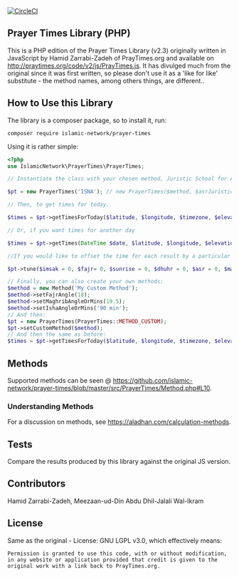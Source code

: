 [![CircleCI](https://circleci.com/gh/islamic-network/prayer-times.svg?style=shield)](https://circleci.com/gh/islamic-network/prayer-times)

## Prayer Times Library (PHP)

This is a PHP edition of the Prayer Times Library (v2.3) originally written in JavaScript by Hamid Zarrabi-Zadeh of PrayTimes.org and available on http://praytimes.org/code/v2/js/PrayTimes.js. It has divulged much from the original since it was first written, so please don't use it as a 'like for like' substitute - the method names, among others things, are different..

## How to Use this Library

The library is a composer package, so to install it, run:

```
composer require islamic-network/prayer-times
```

Using it is rather simple:

```php
<?php
use IslamicNetwork\PrayerTimes\PrayerTimes;

// Instantiate the class with your chosen method, Juristic School for Asr and if you want or own Asr factor, make the juristic school null and pass your own Asr shadow factor as the third parameter. Note that all parameters are optional.

$pt = new PrayerTimes('ISNA'); // new PrayerTimes($method, $asrJuristicMethod, $asrShadowFactor);

// Then, to get times for today.

$times = $pt->getTimesForToday($latitude, $longitude, $timezone, $elevation = null, $latitudeAdjustmentMethod = self::LATITUDE_ADJUSTMENT_METHOD_ANGLE, $midnightMode = self::MIDNIGHT_MODE_STANDARD, $format = self::TIME_FORMAT_24H);

// Or, if you want times for another day

$times = $pt->getTimes(DateTime $date, $latitude, $longitude, $elevation = null, $latitudeAdjustmentMethod = self::LATITUDE_ADJUSTMENT_METHOD_ANGLE, $midnightMode = self::MIDNIGHT_MODE_STANDARD, $format = self::TIME_FORMAT_24H);

//If you would like to offset the time for each result by a particular number of minutes, simply call the tune method before calling getTimes or getTimesForToday.

$pt->tune($imsak = 0, $fajr= 0, $sunrise = 0, $dhuhr = 0, $asr = 0, $maghrib = 0, $sunset = 0, $isha = 0, $midnight = 0);

// Finally, you can also create your own methods:
$method = new Method('My Custom Method');
$method->setFajrAngle(18);
$method->setMaghribAngleOrMins(19.5);
$method->setIshaAngleOrMins('90 min');
// And then:
$pt = new PrayerTimes(PrayerTimes::METHOD_CUSTOM);
$pt->setCustomMethod($method);
// And then the same as before:
$times = $pt->getTimesForToday($latitude, $longitude, $timezone, $elevation = null, $latitudeAdjustmentMethod = self::LATITUDE_ADJUSTMENT_METHOD_ANGLE, $midnightMode = self::MIDNIGHT_MODE_STANDARD, $format = self::TIME_FORMAT_24H);

```

## Methods

Supported methods can be seen @ https://github.com/islamic-network/prayer-times/blob/master/src/PrayerTimes/Method.php#L10.

### Understanding Methods

For a discussion on methods, see https://aladhan.com/calculation-methods.

## Tests

Compare the results produced by this library against the original JS version.

## Contributors

Hamid Zarrabi-Zadeh, Meezaan-ud-Din Abdu Dhil-Jalali Wal-Ikram

## License

Same as the original - License: GNU LGPL v3.0, which effectively means:
```
Permission is granted to use this code, with or without modification, in any website or application provided that credit is given to the original work with a link back to PrayTimes.org.
```
